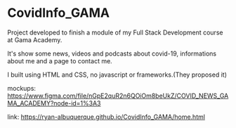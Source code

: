 # CovidInfo_GAMA

Project developed to finish a module of my Full Stack Development course at Gama Academy.

It's show some news, videos and podcasts about covid-19, informations about me and a page to contact me.

I built using HTML and CSS, no javascript or frameworks.(They proposed it) 

mockups: https://www.figma.com/file/nGpE2quR2n6QOiOm8beUkZ/COVID_NEWS_GAMA_ACADEMY?node-id=1%3A3

link: https://ryan-albuquerque.github.io/CovidInfo_GAMA/home.html
